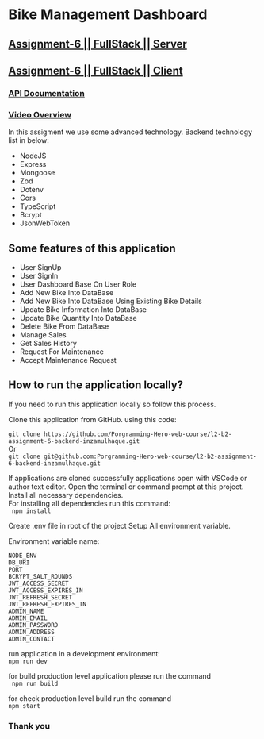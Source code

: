 # Bike Management Dashboard

## [Assignment-6 || FullStack || Server](https://bike-management-a6.vercel.app/)

## [Assignment-6 || FullStack || Client](https://l2b2-bike-management-a6.netlify.app)

### [API Documentation](https://documenter.getpostman.com/view/32025135/2s9YyqihG3)

### [Video Overview](https://youtu.be/Rc_FXOuLRwM)

In this assigment we use some advanced technology. Backend technology list in below:

- NodeJS
- Express
- Mongoose
- Zod
- Dotenv
- Cors
- TypeScript
- Bcrypt
- JsonWebToken

## Some features of this application

- User SignUp
- User SignIn
- User Dashboard Base On User Role
- Add New Bike Into DataBase
- Add New Bike Into DataBase Using Existing Bike Details
- Update Bike Information Into DataBase
- Update Bike Quantity Into DataBase
- Delete Bike From DataBase
- Manage Sales
- Get Sales History
- Request For Maintenance
- Accept Maintenance Request

## How to run the application locally?

If you need to run this application locally so follow this process.

Clone this application from GitHub. using this code:

`git clone https://github.com/Porgramming-Hero-web-course/l2-b2-assignment-6-backend-inzamulhaque.git`  
Or  
`git clone git@github.com:Porgramming-Hero-web-course/l2-b2-assignment-6-backend-inzamulhaque.git`

If applications are cloned successfully applications open with VSCode or author text editor. Open the terminal or command prompt at this project. Install all necessary dependencies.  
For installing all dependencies run this command:  
` npm install`

Create .env file in root of the project
Setup All environment variable.

Environment variable name:

```
NODE_ENV
DB_URI
PORT
BCRYPT_SALT_ROUNDS
JWT_ACCESS_SECRET
JWT_ACCESS_EXPIRES_IN
JWT_REFRESH_SECRET
JWT_REFRESH_EXPIRES_IN
ADMIN_NAME
ADMIN_EMAIL
ADMIN_PASSWORD
ADMIN_ADDRESS
ADMIN_CONTACT
```

run application in a development environment:  
`npm run dev`

for build production level application please run the command  
` npm run build`

for check production level build run the command  
`npm start`

### Thank you
